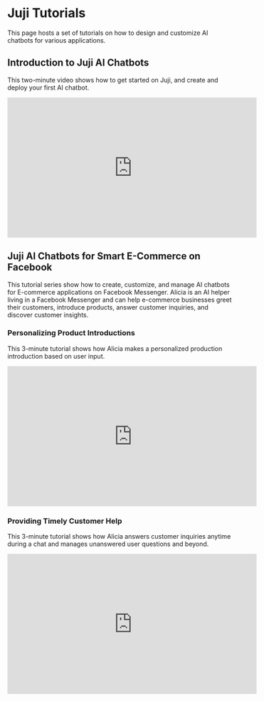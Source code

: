 # **Juji Tutorials**

This page hosts a set of tutorials on how to design and customize AI chatbots for various applications.

## Introduction to Juji AI Chatbots

This two-minute video shows how to get started on Juji, and create and deploy your first AI chatbot. 

<div align="center">
<iframe width="560" height="315" src="https://www.youtube.com/embed/fzL4apEOdLk" frameborder="0" allow="accelerometer; autoplay; encrypted-media; gyroscope; picture-in-picture" allowfullscreen></iframe></div>

## Juji AI Chatbots for Smart E-Commerce on Facebook

This tutorial series show how to create, customize, and manage AI chatbots for E-commerce applications on Facebook Messenger. Alicia is an AI helper living in a Facebook Messenger and can help e-commerce businesses greet their customers, introduce products, answer customer inquiries, and discover customer insights.   

### Personalizing Product Introductions

This 3-minute tutorial shows how Alicia makes a personalized production introduction based on user input.

<div align="center">
<iframe width="560" height="315" src="https://www.youtube.com/embed/Uvvo6fm5GU8" frameborder="0" allow="accelerometer; autoplay; encrypted-media; gyroscope; picture-in-picture" allowfullscreen></iframe></div>

### Providing Timely Customer Help

This 3-minute tutorial shows how Alicia answers customer inquiries anytime during a chat and manages unanswered user questions and beyond.

<div align="center"> <iframe width="560" height="315"
src="https://www.youtube.com/embed/U0tR04xQTio" frameborder="0"
allow="accelerometer; autoplay; encrypted-media; gyroscope;
picture-in-picture" allowfullscreen></iframe> </div>
